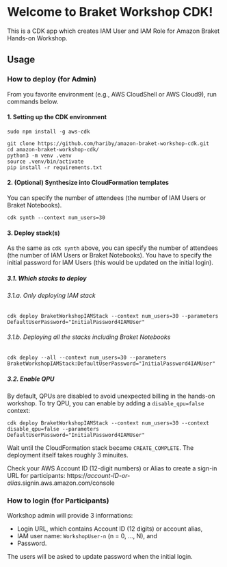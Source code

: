 
# Welcome to Braket Workshop CDK!

This is a CDK app which creates IAM User and IAM Role for Amazon Braket Hands-on Workshop. 

## Usage

### How to deploy (for Admin)
From you favorite environment (e.g., AWS CloudShell or AWS Cloud9), run commands below. 

#### 1. Setting up the CDK environment

```
sudo npm install -g aws-cdk

git clone https://github.com/hariby/amazon-braket-workshop-cdk.git
cd amazon-braket-workshop-cdk/
python3 -m venv .venv
source .venv/bin/activate
pip install -r requirements.txt
```

#### 2. (Optional) Synthesize into CloudFormation templates 
You can specify the number of attendees (the number of IAM Users or Braket Notebooks). 
```
cdk synth --context num_users=30
```

#### 3. Deploy stack(s)
As the same as `cdk synth` above, you can specify the number of attendees (the number of IAM Users or Braket Notebooks). 
You have to specify the initial password for IAM Users (this would be updated on the initial login). 

##### 3.1. Which stacks to deploy
###### 3.1.a. Only deploying IAM stack
```
cdk deploy BraketWorkshopIAMStack --context num_users=30 --parameters DefaultUserPassword="InitialPassword4IAMUser"
```

###### 3.1.b. Deploying all the stacks including Braket Notebooks
```
cdk deploy --all --context num_users=30 --parameters BraketWorkshopIAMStack:DefaultUserPassword="InitialPassword4IAMUser"
```

##### 3.2. Enable QPU
By default, QPUs are disabled to avoid unexpected billing in the hands-on workshop. To try QPU, you can enable by adding a `disable_qpu=false` context:  
```
cdk deploy BraketWorkshopIAMStack --context num_users=30 --context disable_qpu=false --parameters DefaultUserPassword="InitialPassword4IAMUser"
```

Wait until the CloudFormation stack became `CREATE_COMPLETE`. The deployment itself takes roughly 3 minuites.

Check your AWS Account ID (12-digit numbers) or Alias to create a sign-in URL for participants: 
https://*account-ID-or-alias*.signin.aws.amazon.com/console

### How to login (for Participants)
Workshop admin will provide 3 informations: 
- Login URL, which contains Account ID (12 digits) or account alias, 
- IAM user name: `WorkshopUser-n` (n = 0, ..., N), and 
- Password. 

The users will be asked to update password when the initial login. 
<!-- 
The default password policy enforces the following conditions as in the [document](https://docs.aws.amazon.com/IAM/latest/UserGuide/id_credentials_passwords_account-policy.html#default-policy-details):

- Minimum password length of 8 characters and a maximum length of 128 characters. 
- Minimum of three of the following mix of character types: uppercase, lowercase, numbers, and `! @ # $ % ^ & * ( ) _ + - = [ ] { } | '` symbols. 
- Not be identical to your AWS account name or email address. 
-->